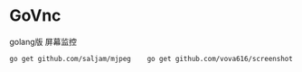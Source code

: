 # GoVnc
golang版 屏幕监控   
  
`go get github.com/saljam/mjpeg   
go get github.com/vova616/screenshot`
